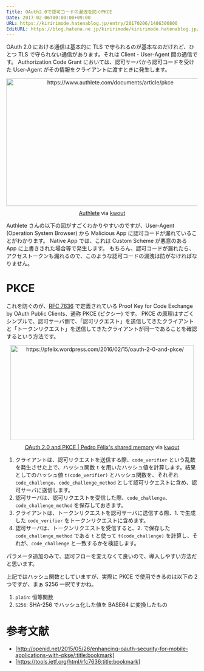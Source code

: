 ```yaml
---
Title: OAuth2.0で認可コードの漏洩を防ぐPKCE
Date: 2017-02-06T00:00:00+09:00
URL: https://kiririmode.hatenablog.jp/entry/20170206/1486306800
EditURL: https://blog.hatena.ne.jp/kiririmode/kiririmode.hatenablog.jp/atom/entry/10328749687213824876
---
```


OAuth 2.0 における通信は基本的に TLS で守られるのが基本なのだけれど、ひとつ TLS で守られない通信があります。それは Client・User-Agent 間の通信です。
Authorization Code Grant においては、認可サーバから認可コードを受けた User-Agent がその情報をクライアントに渡すときに発生します。

<div class="kwout" style="text-align: center;"><a href="https://www.authlete.com/documents/article/pkce"><img src="http://kwout.com/cutout/7/s5/d6/t94_bor_rou_sha.jpg" alt="https://www.authlete.com/documents/article/pkce" title="Authlete" width="532" height="336" style="border: none;" /></a><p style="margin-top: 10px; text-align: center;"><a href="https://www.authlete.com/documents/article/pkce">Authlete</a> via <a href="http://kwout.com/quote/7s5d6t94">kwout</a></p></div>

Authlete さんの以下の図がすごくわかりやすいのですが、User-Agent (Operation System Browser) から Malicious App に認可コードが漏れていることがわかります。
Native App では、これは Custom Scheme が悪意のある App に上書きされた場合等で発生します。
もちろん、認可コードが漏れたら、アクセストークンも漏れるので、このような認可コードの漏洩は防がなければなりません。

# PKCE

これを防ぐのが、[RFC 7636](https://tools.ietf.org/html/rfc7636) で定義されている Proof Key for Code Exchange by OAuth Public Clients、通称 PKCE (ピクシー) です。
PKCE の原理はすごくシンプルで、認可サーバ側で、「認可リクエスト」を送信してきたクライアントと「トークンリクエスト」を送信してきたクライアントが同一であることを確認するという方法です。

<div class="kwout" style="text-align: center;"><a href="https://pfelix.wordpress.com/2016/02/15/oauth-2-0-and-pkce/"><img src="http://kwout.com/cutout/9/8i/jy/jbq_bor_rou_sha.jpg" alt="https://pfelix.wordpress.com/2016/02/15/oauth-2-0-and-pkce/" title="OAuth 2.0 and PKCE | Pedro Félix's shared memory" width="483" height="250" style="border: none;" /></a><p style="margin-top: 10px; text-align: center;"><a href="https://pfelix.wordpress.com/2016/02/15/oauth-2-0-and-pkce/">OAuth 2.0 and PKCE | Pedro Félix's shared memory</a> via <a href="http://kwout.com/quote/98ijyjbq">kwout</a></p></div>

1. クライアントは、認可リクエストを送信する際、`code_verifier` という乱数を発生させた上で、ハッシュ関数 `t` を用いたハッシュ値を計算します。結果としてのハッシュ値 `t(code_verifier)` とハッシュ関数を、それぞれ `code_challenge`、`code_challenge_method` として認可リクエストに含め、認可サーバに送信します。
2. 認可サーバは、認可リクエストを受信した際、`code_challenge`、`code_challenge_method` を保存しておきます。
3. クライアントは、トークンリクエストを認可サーバに送信する際、1. で生成した `code_verifier` をトークンリクエストに含めます。
4. 認可サーバは、トークンリクエストを受信すると、2. で保存した `code_challenge_method` である `t` と使って `t(code_challenge)` を計算し、それが、`code_challenge` と一致するかを検証します。

パラメータ追加のみで、認可フローを変えなくて良いので、導入しやすい方法だと思います。

上記ではハッシュ関数としていますが、実際に PKCE で使用できるのは以下の 2 つですが、まぁ S256 一択ですかね。

1. `plain`: 恒等関数
2. `S256`: SHA-256 でハッシュ化した値を BASE64 に変換したもの

# 参考文献
- [http://openid.net/2015/05/26/enhancing-oauth-security-for-mobile-applications-with-pkse/:title:bookmark]
- [https://tools.ietf.org/html/rfc7636:title:bookmark]
